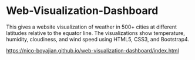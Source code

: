 # Web-Visualization-Dashboard

This gives a website visualization of weather in 500+ cities at different latitudes relative to the equator line. The visualizations show temperature, humidity, cloudiness, and wind speed using HTML5, CSS3, and Bootstrap4. 

https://nico-boyajian.github.io/web-visualization-dashboard/index.html

